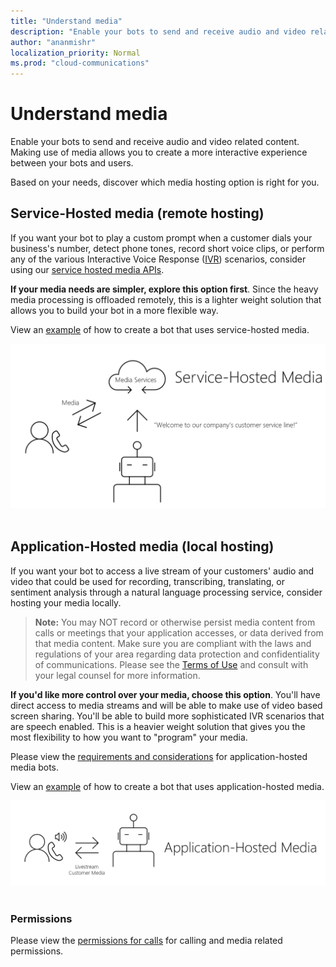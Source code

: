 ```yaml
---
title: "Understand media"
description: "Enable your bots to send and receive audio and video related content"
author: "ananmishr"
localization_priority: Normal
ms.prod: "cloud-communications"
---
```


# Understand media

Enable your bots to send and receive audio and video related content. Making use of media allows you to create a more interactive experience between your bots and users.

Based on your needs, discover which media hosting option is right for you.

## Service-Hosted media (remote hosting)
If you want your bot to play a custom prompt when a customer dials your business's number, detect phone tones, record short voice clips, or perform any of the various Interactive Voice Response ([IVR](/graph/api/resources/calls-api-ivr-overview)) scenarios, consider using our [service hosted media APIs](/graph/api/resources/communications-api-overview).

**If your media needs are simpler, explore this option first**. Since the heavy media processing is offloaded remotely, this is a lighter weight solution that allows you to build your bot in a more flexible way.

View an [example](https://github.com/microsoftgraph/microsoft-graph-comms-samples/tree/master/Samples/BetaSamples/RemoteMediaSamples) of how to create a bot that uses service-hosted media.

![Remote Hosting Diagram](images/communications-remote-media.PNG)<br/></br>

## Application-Hosted media (local hosting)
If you want your bot to access a live stream of your customers' audio and video that could be used for recording, transcribing, translating, or sentiment analysis through a natural language processing service, consider hosting your media locally.

>**Note:** You may NOT record or otherwise persist media content from calls or meetings that your application accesses, or data derived from that media content. Make sure you are compliant with the laws and regulations of your area regarding data protection and confidentiality of communications. Please see the [Terms of Use](https://docs.microsoft.com/en-us/legal/microsoft-apis/terms-of-use) and consult with your legal counsel for more information.

**If you'd like more control over your media, choose this option**. You'll have direct access to media streams and will be able to make use of video based screen sharing. You'll be able to build more sophisticated IVR scenarios that are speech enabled. This is a heavier weight solution that gives you the most flexibility to how you want to "program" your media.

Please view the [requirements and considerations](https://docs.microsoft.com/en-us/microsoftteams/platform/concepts/calls-and-meetings/requirements-considerations-application-hosted-media-bots)  for application-hosted media bots.

View an [example](https://github.com/microsoftgraph/microsoft-graph-comms-samples/tree/master/Samples/V1.0Samples/LocalMediaSamples) of how to create a bot that uses application-hosted media.

![Local Hosting Diagram](images/communications-local-media.PNG)<br/></br>

### Permissions
Please view the [permissions for calls](/graph/permissions-reference#calls-permissions) for calling and media related permissions.
